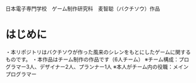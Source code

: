 日本電子専門学校　ゲーム制作研究科　麦智聪（バクチソウ）作品

# はじめに
・本リポジトリはバクチソウが作った風来のシレンをもとにしたゲームに関するものです。
・本作品はチーム制作の作品です（6人チーム）
※チーム構成：プログラマー3人、デザイナー2人、プランナー1人
※本人がチーム内の役職：メインプログラマー
